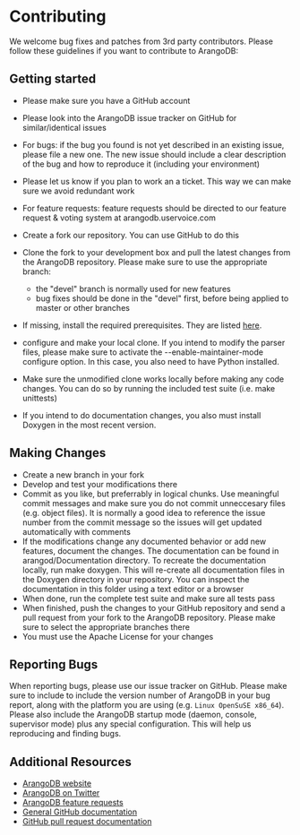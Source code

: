 # Contributing

We welcome bug fixes and patches from 3rd party contributors.
Please follow these guidelines if you want to contribute to ArangoDB:

## Getting started

* Please make sure you have a GitHub account
* Please look into the ArangoDB issue tracker on GitHub for similar/identical issues
* For bugs: if the bug you found is not yet described in an existing issue, please file a new one. The new issue should include a clear description of the bug and how to reproduce it (including your environment)
* Please let us know if you plan to work an a ticket. This way we can make sure we avoid redundant work
* For feature requests: feature requests should be directed to our feature request & voting system at arangodb.uservoice.com

* Create a fork our repository. You can use GitHub to do this
* Clone the fork to your development box and pull the latest changes from the ArangoDB repository. Please make sure to use the appropriate branch:
  * the "devel" branch is normally used for new features 
  * bug fixes should be done in the "devel" first, before being applied to master or other branches
* If missing, install the required prerequisites. They are listed [here](https://github.com/triAGENS/ArangoDB/wiki/Compiling).
* configure and make your local clone. If you intend to modify the parser files, please make sure to activate the --enable-maintainer-mode configure option. In this case, you also need to have Python installed.
* Make sure the unmodified clone works locally before making any code changes. You can do so by running the included test suite (i.e. make unittests)
* If you intend to do documentation changes, you also must install Doxygen in the most recent version.

## Making Changes

* Create a new branch in your fork
* Develop and test your modifications there
* Commit as you like, but preferrably in logical chunks. Use meaningful commit messages and make sure you do not commit unneccesary files (e.g. object files). It is normally a good idea to reference the issue number from the commit message so the issues will get updated automatically with comments
* If the modifications change any documented behavior or add new features, document the changes. The documentation can be found in arangod/Documentation directory. To recreate the documentation locally, run make doxygen. This will re-create all documentation files in the Doxygen directory in your repository. You can inspect the documentation in this folder using a text editor or a browser
* When done, run the complete test suite and make sure all tests pass
* When finished, push the changes to your GitHub repository and send a pull request from your fork to the ArangoDB repository. Please make sure to select the appropriate branches there
* You must use the Apache License for your changes

## Reporting Bugs

When reporting bugs, please use our issue tracker on GitHub.
Please make sure to include to include the version number of ArangoDB in your bug report, along with the platform you are using (e.g. `Linux OpenSuSE x86_64`). 
Please also include the ArangoDB startup mode (daemon, console, supervisor mode) plus any special configuration.
This will help us reproducing and finding bugs.

## Additional Resources

* [ArangoDB website](https://www.arangodb.org/)
* [ArangoDB on Twitter](https://twitter.com/arangodb)
* [ArangoDB feature requests](https://uservoice.arangodb.com)
* [General GitHub documentation](https://help.github.com/)
* [GitHub pull request documentation](https://help.github.com/send-pull-requests/)
